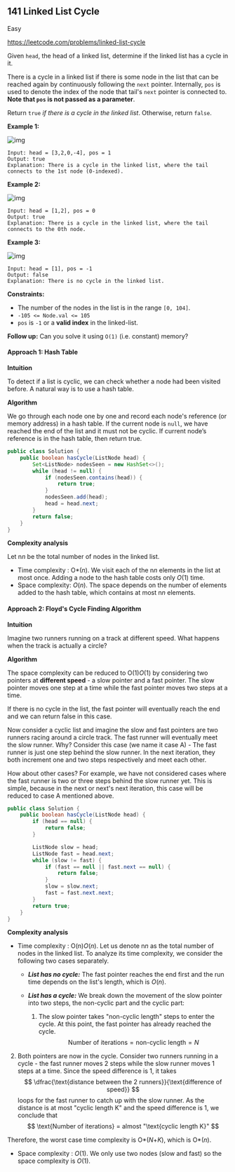 ## 141  Linked List Cycle

Easy

https://leetcode.com/problems/linked-list-cycle



Given `head`, the head of a linked list, determine if the linked list has a cycle in it.

There is a cycle in a linked list if there is some node in the list that can be reached again by continuously following the `next` pointer. Internally, `pos` is used to denote the index of the node that tail's `next` pointer is connected to. **Note that `pos` is not passed as a parameter**.

Return `true` *if there is a cycle in the linked list*. Otherwise, return `false`.

 

**Example 1:**

![img](https://assets.leetcode.com/uploads/2018/12/07/circularlinkedlist.png)

```
Input: head = [3,2,0,-4], pos = 1
Output: true
Explanation: There is a cycle in the linked list, where the tail connects to the 1st node (0-indexed).
```

**Example 2:**

![img](https://assets.leetcode.com/uploads/2018/12/07/circularlinkedlist_test2.png)

```
Input: head = [1,2], pos = 0
Output: true
Explanation: There is a cycle in the linked list, where the tail connects to the 0th node.
```

**Example 3:**

![img](https://assets.leetcode.com/uploads/2018/12/07/circularlinkedlist_test3.png)

```
Input: head = [1], pos = -1
Output: false
Explanation: There is no cycle in the linked list.
```

 

**Constraints:**

- The number of the nodes in the list is in the range `[0, 104]`.
- `-105 <= Node.val <= 105`
- `pos` is `-1` or a **valid index** in the linked-list.

 

**Follow up:** Can you solve it using `O(1)` (i.e. constant) memory?





#### Approach 1: Hash Table

**Intuition**

To detect if a list is cyclic, we can check whether a node had been visited before. A natural way is to use a hash table.

**Algorithm**

We go through each node one by one and record each node's reference (or memory address) in a hash table. If the current node is `null`, we have reached the end of the list and it must not be cyclic. If current node’s reference is in the hash table, then return true.

```java
public class Solution {
    public boolean hasCycle(ListNode head) {
        Set<ListNode> nodesSeen = new HashSet<>();
        while (head != null) {
            if (nodesSeen.contains(head)) {
                return true;
            }
            nodesSeen.add(head);
            head = head.next;
        }
        return false;
    }
}
```

**Complexity analysis**

Let n*n* be the total number of nodes in the linked list.

- Time complexity : O*(*n*). We visit each of the n*n* elements in the list at most once. Adding a node to the hash table costs only *O*(1) time.
- Space complexity: *O*(*n*). The space depends on the number of elements added to the hash table, which contains at most n*n* elements.



#### Approach 2: Floyd's Cycle Finding Algorithm

**Intuition**

Imagine two runners running on a track at different speed. What happens when the track is actually a circle?

**Algorithm**

The space complexity can be reduced to O(1)*O*(1) by considering two pointers at **different speed** - a slow pointer and a fast pointer. The slow pointer moves one step at a time while the fast pointer moves two steps at a time.

If there is no cycle in the list, the fast pointer will eventually reach the end and we can return false in this case.

Now consider a cyclic list and imagine the slow and fast pointers are two runners racing around a circle track. The fast runner will eventually meet the slow runner. Why? Consider this case (we name it case A) - The fast runner is just one step behind the slow runner. In the next iteration, they both increment one and two steps respectively and meet each other.

How about other cases? For example, we have not considered cases where the fast runner is two or three steps behind the slow runner yet. This is simple, because in the next or next's next iteration, this case will be reduced to case A mentioned above.

```java
public class Solution {
    public boolean hasCycle(ListNode head) {
        if (head == null) {
            return false;
        }

        ListNode slow = head;
        ListNode fast = head.next;
        while (slow != fast) {
            if (fast == null || fast.next == null) {
                return false;
            }
            slow = slow.next;
            fast = fast.next.next;
        }
        return true;
    }
}
```

**Complexity analysis**

- Time complexity : O(n)*O*(*n*). Let us denote n*n* as the total number of nodes in the linked list. To analyze its time complexity, we consider the following two cases separately.

  - ***List has no cycle:***
    The fast pointer reaches the end first and the run time depends on the list's length, which is *O*(*n*).

  - ***List has a cycle:***
    We break down the movement of the slow pointer into two steps, the non-cyclic part and the cyclic part:

    1. The slow pointer takes "non-cyclic length" steps to enter the cycle. At this point, the fast pointer has already reached the cycle.
       $$
       \text{Number of iterations} = \text{non-cyclic length} = N
       $$
       
2. Both pointers are now in the cycle. Consider two runners running in a cycle - the fast runner moves 2 steps while the slow runner moves 1 steps at a time. Since the speed difference is 1, it takes
       $$
       \dfrac{\text{distance between the 2 runners}}{\text{difference of speed}}
       $$
        loops for the fast runner to catch up with the slow runner. As the distance is at most "cyclic length K" and the speed difference is 1, we conclude that
       $$
       \text{Number of iterations} = almost "\text{cyclic length K}"
       $$
  

  
Therefore, the worst case time complexity is O*(*N*+*K*), which is O*(*n*).
  
- Space complexity : *O*(1). We only use two nodes (slow and fast) so the space complexity is *O*(1).